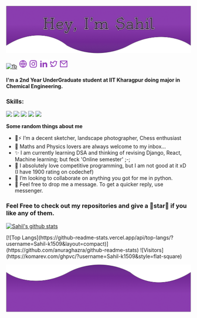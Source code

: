 
![ME](Group.png)

[![fb](fb.png)](https://www.facebook.com/SahilK0105/)
[![fb](website.png)](https://sahil-k1509.github.io/)
[![fb](ig.png)](https://www.instagram.com/ophidiomaniac/)
[![fb](linkedin.png)](https://www.linkedin.com/in/sahil-bairagi-17ab46197/)
[![fb](twitter.png)](https://twitter.com/sahilk1509)
[![fb](mail.png)](mailto:sahilbairagi319@gmail.com)

#### I'm a 2nd Year UnderGraduate student at IIT Kharagpur doing major in Chemical Engineering. 

### Skills:
<img src="https://cdn.jsdelivr.net/npm/programming-languages-logos/src/python/python.png" height="100">
<img src="https://cdn.jsdelivr.net/npm/programming-languages-logos/src/cpp/cpp.png" height="100">
<img src="https://cdn.jsdelivr.net/npm/programming-languages-logos/src/javascript/javascript.png" height="100">
<img src="https://cdn.jsdelivr.net/npm/programming-languages-logos/src/html/html.png" height="100">
<img src="https://cdn.jsdelivr.net/npm/programming-languages-logos/src/css/css.png" height="100">


**Some random things about me**
- 🔭⚡ I’m a decent sketcher, landscape photographer, Chess enthusiast
- 🧮 Maths and Physics lovers are always welcome to my inbox...
- ✨ I am currently learning DSA and thinking of revising Django, React, Machine learning; but feck 'Online semester' ;-;
- 💓 I absolutely love competitive programming, but I am not good at it xD (I have 1900 rating on codechef)
- 👯 I’m looking to collaborate on anything you got for me in python.
- 💬 Feel free to drop me a message. To get a quicker reply, use messenger.

### Feel Free to check out my repositories and give a 🌟star🌟 if you like any of them. 

[![Sahil's github stats](https://github-readme-stats.vercel.app/api?username=Sahil-k1509&show_icons=true&theme=radical&count_private=true)](https://github.com/anuraghazra/github-readme-stats)

<centre>
[![Top Langs](https://github-readme-stats.vercel.app/api/top-langs/?username=Sahil-k1509&layout=compact)](https://github.com/anuraghazra/github-readme-stats)
![Visitors](https://komarev.com/ghpvc/?username=Sahil-k1509&style=flat-square)
</centre>

![Footer](Vector.png)
